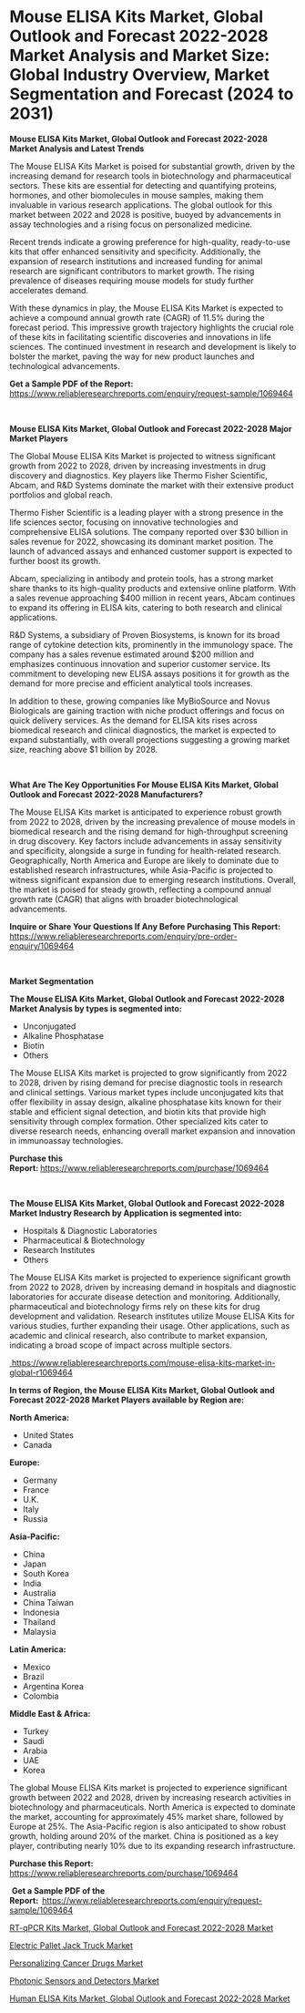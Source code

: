 <p><h1>Mouse ELISA Kits Market, Global Outlook and Forecast 2022-2028 Market Analysis and Market Size: Global Industry Overview, Market Segmentation and Forecast (2024 to 2031)</h1></p><p><strong>Mouse ELISA Kits Market, Global Outlook and Forecast 2022-2028 Market Analysis and Latest Trends</strong></p>
<p><p>The Mouse ELISA Kits Market is poised for substantial growth, driven by the increasing demand for research tools in biotechnology and pharmaceutical sectors. These kits are essential for detecting and quantifying proteins, hormones, and other biomolecules in mouse samples, making them invaluable in various research applications. The global outlook for this market between 2022 and 2028 is positive, buoyed by advancements in assay technologies and a rising focus on personalized medicine.</p><p>Recent trends indicate a growing preference for high-quality, ready-to-use kits that offer enhanced sensitivity and specificity. Additionally, the expansion of research institutions and increased funding for animal research are significant contributors to market growth. The rising prevalence of diseases requiring mouse models for study further accelerates demand.</p><p>With these dynamics in play, the Mouse ELISA Kits Market is expected to achieve a compound annual growth rate (CAGR) of 11.5% during the forecast period. This impressive growth trajectory highlights the crucial role of these kits in facilitating scientific discoveries and innovations in life sciences. The continued investment in research and development is likely to bolster the market, paving the way for new product launches and technological advancements.</p></p>
<p><strong>Get a Sample PDF of the Report:&nbsp;</strong> <a href="https://www.reliableresearchreports.com/enquiry/request-sample/1069464">https://www.reliableresearchreports.com/enquiry/request-sample/1069464</a></p>
<p>&nbsp;</p>
<p><strong>Mouse ELISA Kits Market, Global Outlook and Forecast 2022-2028 Major Market Players</strong></p>
<p><p>The Global Mouse ELISA Kits Market is projected to witness significant growth from 2022 to 2028, driven by increasing investments in drug discovery and diagnostics. Key players like Thermo Fisher Scientific, Abcam, and R&D Systems dominate the market with their extensive product portfolios and global reach.</p><p>Thermo Fisher Scientific is a leading player with a strong presence in the life sciences sector, focusing on innovative technologies and comprehensive ELISA solutions. The company reported over $30 billion in sales revenue for 2022, showcasing its dominant market position. The launch of advanced assays and enhanced customer support is expected to further boost its growth.</p><p>Abcam, specializing in antibody and protein tools, has a strong market share thanks to its high-quality products and extensive online platform. With a sales revenue approaching $400 million in recent years, Abcam continues to expand its offering in ELISA kits, catering to both research and clinical applications.</p><p>R&D Systems, a subsidiary of Proven Biosystems, is known for its broad range of cytokine detection kits, prominently in the immunology space. The company has a sales revenue estimated around $200 million and emphasizes continuous innovation and superior customer service. Its commitment to developing new ELISA assays positions it for growth as the demand for more precise and efficient analytical tools increases.</p><p>In addition to these, growing companies like MyBioSource and Novus Biologicals are gaining traction with niche product offerings and focus on quick delivery services. As the demand for ELISA kits rises across biomedical research and clinical diagnostics, the market is expected to expand substantially, with overall projections suggesting a growing market size, reaching above $1 billion by 2028.</p></p>
<p>&nbsp;</p>
<p><strong>What Are The Key Opportunities For Mouse ELISA Kits Market, Global Outlook and Forecast 2022-2028 Manufacturers?</strong></p>
<p><p>The Mouse ELISA Kits market is anticipated to experience robust growth from 2022 to 2028, driven by the increasing prevalence of mouse models in biomedical research and the rising demand for high-throughput screening in drug discovery. Key factors include advancements in assay sensitivity and specificity, alongside a surge in funding for health-related research. Geographically, North America and Europe are likely to dominate due to established research infrastructures, while Asia-Pacific is projected to witness significant expansion due to emerging research institutions. Overall, the market is poised for steady growth, reflecting a compound annual growth rate (CAGR) that aligns with broader biotechnological advancements.</p></p>
<p><strong>Inquire or Share Your Questions If Any Before Purchasing This Report:</strong> <a href="https://www.reliableresearchreports.com/enquiry/pre-order-enquiry/1069464">https://www.reliableresearchreports.com/enquiry/pre-order-enquiry/1069464</a></p>
<p>&nbsp;</p>
<p><strong>Market Segmentation</strong></p>
<p><strong>The Mouse ELISA Kits Market, Global Outlook and Forecast 2022-2028 Market Analysis by types is segmented into:</strong></p>
<p><ul><li>Unconjugated</li><li>Alkaline Phosphatase</li><li>Biotin</li><li>Others</li></ul></p>
<p><p>The Mouse ELISA Kits market is projected to grow significantly from 2022 to 2028, driven by rising demand for precise diagnostic tools in research and clinical settings. Various market types include unconjugated kits that offer flexibility in assay design, alkaline phosphatase kits known for their stable and efficient signal detection, and biotin kits that provide high sensitivity through complex formation. Other specialized kits cater to diverse research needs, enhancing overall market expansion and innovation in immunoassay technologies.</p></p>
<p><strong>Purchase this Report:&nbsp;</strong><a href="https://www.reliableresearchreports.com/purchase/1069464">https://www.reliableresearchreports.com/purchase/1069464</a></p>
<p>&nbsp;</p>
<p><strong>The Mouse ELISA Kits Market, Global Outlook and Forecast 2022-2028 Market Industry Research by Application is segmented into:</strong></p>
<p><ul><li>Hospitals & Diagnostic Laboratories</li><li>Pharmaceutical & Biotechnology</li><li>Research Institutes</li><li>Others</li></ul></p>
<p><p>The Mouse ELISA Kits market is projected to experience significant growth from 2022 to 2028, driven by increasing demand in hospitals and diagnostic laboratories for accurate disease detection and monitoring. Additionally, pharmaceutical and biotechnology firms rely on these kits for drug development and validation. Research institutes utilize Mouse ELISA Kits for various studies, further expanding their usage. Other applications, such as academic and clinical research, also contribute to market expansion, indicating a broad scope of impact across multiple sectors.</p></p>
<p><a href="https://www.reliableresearchreports.com/mouse-elisa-kits-market-in-global-r1069464">&nbsp;https://www.reliableresearchreports.com/mouse-elisa-kits-market-in-global-r1069464</a></p>
<p><strong>In terms of Region, the Mouse ELISA Kits Market, Global Outlook and Forecast 2022-2028 Market Players available by Region are:</strong></p>
<p>
    <p> <strong> North America: </strong>
        <ul>
            <li>United States</li>
            <li>Canada</li>
        </ul>
        </p> 
    <p> <strong> Europe: </strong>
        <ul>
            <li>Germany</li>
            <li>France</li>
            <li>U.K.</li>
            <li>Italy</li>
            <li>Russia</li>
        </ul>
        </p> 
    <p> <strong> Asia-Pacific: </strong>
        <ul>
            <li>China</li>
            <li>Japan</li>
            <li>South Korea</li>
            <li>India</li>
            <li>Australia</li>
            <li>China Taiwan</li>
            <li>Indonesia</li>
            <li>Thailand</li>
            <li>Malaysia</li>
        </ul>
        </p> 
    <p> <strong> Latin America: </strong>
        <ul>
            <li>Mexico</li>
            <li>Brazil</li>
            <li>Argentina Korea</li>
            <li>Colombia</li>
        </ul>
        </p> 
    <p> <strong> Middle East & Africa: </strong>
        <ul>
            <li>Turkey</li>
            <li>Saudi</li>
            <li>Arabia</li>
            <li>UAE</li>
            <li>Korea</li>
        </ul>
    </p>
    </p>
<p><p>The global Mouse ELISA Kits market is projected to experience significant growth between 2022 and 2028, driven by increasing research activities in biotechnology and pharmaceuticals. North America is expected to dominate the market, accounting for approximately 45% market share, followed by Europe at 25%. The Asia-Pacific region is also anticipated to show robust growth, holding around 20% of the market. China is positioned as a key player, contributing nearly 10% due to its expanding research infrastructure.</p></p>
<p><strong>Purchase this Report: </strong><a href="https://www.reliableresearchreports.com/purchase/1069464">https://www.reliableresearchreports.com/purchase/1069464</a></p>
<p>&nbsp;<strong>Get a Sample PDF of the Report:&nbsp;&nbsp;</strong><a href="https://www.reliableresearchreports.com/enquiry/request-sample/1069464">https://www.reliableresearchreports.com/enquiry/request-sample/1069464</a></p>
<p><strong></strong></p>
<p><p><a href="https://github.com/julyju69/Market-Research-Report-List-5/blob/main/rt-qpcr-kits-market-global-outlook-and-forecast-2022-2028-market.md">RT-qPCR Kits Market, Global Outlook and Forecast 2022-2028 Market</a></p><p><a href="https://www.linkedin.com/pulse/electric-pallet-jack-truck-market-global-regional-analysis-gdcvf?trackingId=1da%2FvYRQSg2DIqvqlQ2I%2Bw%3D%3D">Electric Pallet Jack Truck Market</a></p><p><a href="https://issuu.com/reportprime-2/docs/personalizing-cancer-drugs-market-s_8b350d3aa04b27">Personalizing Cancer Drugs Market</a></p><p><a href="https://issuu.com/reportprime-2/docs/photonic-sensors-and-detectors-mark_27cb7f9467528d">Photonic Sensors and Detectors Market</a></p><p><a href="https://github.com/nathandecarvalho/Market-Research-Report-List-5/blob/main/human-elisa-kits-market-global-outlook-and-forecast-2022-2028-market.md">Human ELISA Kits Market, Global Outlook and Forecast 2022-2028 Market</a></p></p>